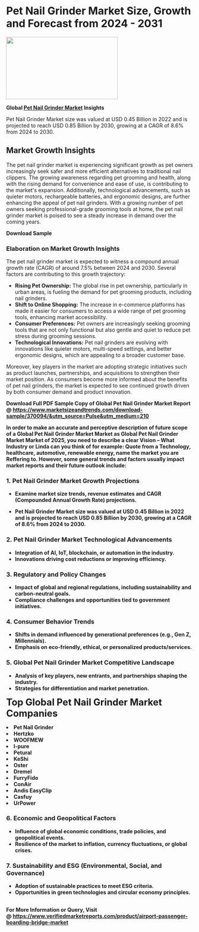 <H1>Pet Nail Grinder Market Size, Growth and Forecast from 2024 - 2031</H1><img class="aligncenter size-medium wp-image-584254" src="https://thirdeyenews.in/wp-content/uploads/2024/09/Global-Market-Research-300x168.jpeg" alt="" width="300" height="168" /><p><strong>Global&nbsp;<a href="https://www.marketsizeandtrends.com/download-sample/370094/&amp;utm_source=Pulse&amp;utm_medium=210">Pet Nail Grinder Market</a> Insights</strong></p><p>Pet Nail Grinder Market size was valued at USD 0.45 Billion in 2022 and is projected to reach USD 0.85 Billion by 2030, growing at a CAGR of 8.6% from 2024 to 2030.</p><p><h2>Market Growth Insights</h2> <p>The pet nail grinder market is experiencing significant growth as pet owners increasingly seek safer and more efficient alternatives to traditional nail clippers. The growing awareness regarding pet grooming and health, along with the rising demand for convenience and ease of use, is contributing to the market's expansion. Additionally, technological advancements, such as quieter motors, rechargeable batteries, and ergonomic designs, are further enhancing the appeal of pet nail grinders. With a growing number of pet owners seeking professional-grade grooming tools at home, the pet nail grinder market is poised to see a steady increase in demand over the coming years.</p> <p><strong>Download Sample</strong></p> <h3>Elaboration on Market Growth Insights</h3> <p>The pet nail grinder market is expected to witness a compound annual growth rate (CAGR) of around 7.5% between 2024 and 2030. Several factors are contributing to this growth trajectory:</p> <ul> <li><strong>Rising Pet Ownership:</strong> The global rise in pet ownership, particularly in urban areas, is fueling the demand for pet grooming products, including nail grinders.</li> <li><strong>Shift to Online Shopping:</strong> The increase in e-commerce platforms has made it easier for consumers to access a wide range of pet grooming tools, enhancing market accessibility.</li> <li><strong>Consumer Preferences:</strong> Pet owners are increasingly seeking grooming tools that are not only functional but also gentle and quiet to reduce pet stress during grooming sessions.</li> <li><strong>Technological Innovations:</strong> Pet nail grinders are evolving with innovations like quieter motors, multi-speed settings, and better ergonomic designs, which are appealing to a broader customer base.</li> </ul> <p>Moreover, key players in the market are adopting strategic initiatives such as product launches, partnerships, and acquisitions to strengthen their market position. As consumers become more informed about the benefits of pet nail grinders, the market is expected to see continued growth driven by both consumer demand and product innovation.</p> <p><strong></p><p><span class=""><strong>Download Full PDF Sample Copy of Global Pet Nail Grinder Market Report</strong> @ <a href="https://www.marketsizeandtrends.com/download-sample/370094/&amp;utm_source=Pulse&amp;utm_medium=210" target="_blank">https://www.marketsizeandtrends.com/download-sample/370094/&amp;utm_source=Pulse&amp;utm_medium=210</a></span></p><p>In order to make an accurate and perceptive description of future scope of a Global&nbsp;Pet Nail Grinder Market Market as Global&nbsp;Pet Nail Grinder Market Market of 2025, you need to describe a clear Vision &ndash; What Industry or Linda can you think of for example: Quote from a Technology, healthcare, automotive, renewable energy, name the market you are Reffering to. However, some general trends and factors usually impact market reports and their future outlook include:</p><h3>1.&nbsp;<strong>Pet Nail Grinder Market Growth Projections</strong></h3><ul><li>Examine market size trends, revenue estimates and CAGR (Compounded Annual Growth Rate) projections.</li><li><p>Pet Nail Grinder Market size was valued at USD 0.45 Billion in 2022 and is projected to reach USD 0.85 Billion by 2030, growing at a CAGR of 8.6% from 2024 to 2030.</p></li></ul><h3>2.&nbsp;<strong>Pet Nail Grinder Market Technological Advancements</strong></h3><ul><li>Integration of AI, IoT, blockchain, or automation in the industry.</li><li>Innovations driving cost reductions or improving efficiency.</li></ul><h3>3.&nbsp;<strong>Regulatory and Policy Changes</strong></h3><ul><li>Impact of global and regional regulations, including sustainability and carbon-neutral goals.</li><li>Compliance challenges and opportunities tied to government initiatives.</li></ul><h3>4.&nbsp;<strong>Consumer Behavior Trends</strong></h3><ul><li>Shifts in demand influenced by generational preferences (e.g., Gen Z, Millennials).</li><li>Emphasis on eco-friendly, ethical, or personalized products/services.</li></ul><h3>5.&nbsp;<strong>Global Pet Nail Grinder Market Competitive Landscape</strong></h3><ul><li>Analysis of key players, new entrants, and partnerships shaping the industry.</li><li>Strategies for differentiation and market penetration.</li></ul><p data-pm-slice="1 1 []"><span style="color: inherit; font-family: inherit; font-size: 25px;">Top Global Pet Nail Grinder Market Companies</span></p><div class="" data-test-id=""><p><li>Pet Nail Grinder</li><li> Hertzko</li><li> WOOFMEW</li><li> I-pure</li><li> Petural</li><li> KeShi</li><li> Oster</li><li> Dremel</li><li> FurryFido</li><li> ConAir</li><li> Andis EasyClip</li><li> Casfuy</li><li> UrPower</li></p></div><h3>6.&nbsp;<strong>Economic and Geopolitical Factors</strong></h3><ul><li>Influence of global economic conditions, trade policies, and geopolitical events.</li><li>Resilience of the market to inflation, currency fluctuations, or global crises.</li></ul><h3>7.&nbsp;<strong>Sustainability and ESG (Environmental, Social, and Governance)</strong></h3><ul><li>Adoption of sustainable practices to meet ESG criteria.</li><li>Opportunities in green technologies and circular economy principles.</li></ul><h2><strong style="font-size: 14px;">For More Information or Query, Visit @&nbsp;</strong><a style="background-color: #ffffff; font-size: 14px;" href="https://www.marketsizeandtrends.com/report/pet-nail-grinder-market/" target="_blank">https://www.verifiedmarketreports.com/product/airport-passenger-boarding-bridge-market</a></h2>
